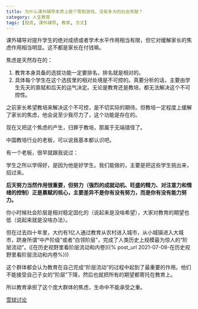 ```yaml
---
title: 为什么课外辅导本质上是个零和游戏，没有多大的社会贡献？
category: 人生教育
tags: [投资, 课外辅导, 教育, 方丈]
---
```


课外辅导对提升学生的绝对成绩或者学术水平作用相当有限，但它对缓解家长的焦虑作用相当明显。<!--more-->这不都是家长在付钱嘛。

焦虑是天然存在的：
1. 教育本身具备的选拔功能一定要排名，排名就是相对的。
2. 具体每个学生在这个选拔里的相对处境是不可控的。真要分析的话，主要由学生先天的禀赋和后天的运气决定。无论是教育还是教培，都无法解决这个不可控性。

之前家长希望教培来解决这个不可控，是不切实际的期待。但教培一定程度上缓解了家长的焦虑，他会说至少我尽力了，这个功能是存在的。

现在又把这个焦虑的产生，归罪于教培，那属于无端错怪了。

中国教培行业的老板，可以说我基本都认识吧。

有一个老板，很早就跟我说过：

学生之所以学得好，是因为他是好学生。我们能做的，主要是把这些学生挑出来，招过来。

**后天努力当然作用很重要，但努力（强烈的成就动机、旺盛的精力、对注意力和情绪的控制）正是禀赋的核心，主要差异不是你有没有努力，而是你有没有能力努力。**

你小时候社会阶层是相对稳定固化的（说起来是没啥希望），大家对教育的期望也低（说起来就是没啥办法）。

但在过去四十年里，大约有1亿人通过教育从农村进入城市，从小城镇进入大城市，跻身所谓“中产阶级”或者“白领阶层”，完成了人类历史上规模最为惊人的“阶层流动”。([在历史视野里看阶层流动和内卷]({% post_url 2021-07-08-在历史视野里看阶层流动和内卷%}))

这个群体都会认为教育在自己完成“阶层流动”的过程中起到了最重要的作用。他们不能接受自己子女的“阶层”下降，然后也就把所有的期望都寄托在教育上。

所以教育承担了这个庞大群体的焦虑，生命中不能承受之重。

[雪球讨论](https://xueqiu.com/8886334405/193470253)